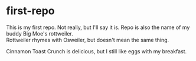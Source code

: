 # first-repo
This is my first repo. Not really, but I'll say it is.
Repo is also the name of my buddy Big Moe's rottweiler.  
Rottweiler rhymes with Osweiler, but doesn't mean the same thing.

Cinnamon Toast Crunch is delicious, but I still like eggs with my breakfast.
